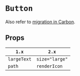 # `Button`

Also refer to [migration in Carbon](https://github.com/carbon-design-system/carbon/blob/master/packages/react/src/components/Button/migrate-to-7.x.md).

## Props

| `1.x`       | `2.x`          |
| ----------- | -------------- |
| `largeText` | `size="large"` |
| `path`      | `renderIcon`   |
